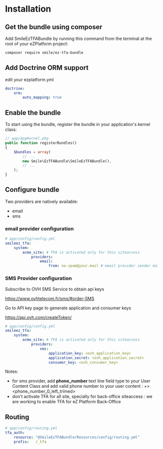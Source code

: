 # Installation

## Get the bundle using composer

Add SmileEzTFABundle by running this command from the terminal at the root of
your eZPlatform project:

```bash
composer require smile/ez-tfa-bundle
```

## Add Doctrine ORM support

edit your ezplatform.yml

```yaml
doctrine:
    orm:
        auto_mapping: true
```

## Enable the bundle

To start using the bundle, register the bundle in your application's kernel class:

```php
// app/AppKernel.php
public function registerBundles()
{
    $bundles = array(
        // ...
        new Smile\EzTFABundle\SmileEzTFABundle(),
        // ...
    );
}
```

## Configure bundle

Two providers are natively available:
* email
* sms

### email provider configuration

```yaml
# app/config/config.yml
smileez_tfa:
    system:
        acme_site: # TFA is activated only for this siteaccess
            providers:
                email:
                    from: no-spam@your.mail # email provider sender mail
```

### SMS Provider configuration

Subscribe to OVH SMS Service to obtain api keys

https://www.ovhtelecom.fr/sms/#order-SMS

Go to API key page to generate application and consumer keys

https://api.ovh.com/createToken/


```yaml
# app/config/config.yml
smileez_tfa:
    system:
        acme_site: # TFA is activated only for this siteaccess
            providers:
                sms:
                    application_key: <ovh_application_key>
                    application_secret: <ovh_application_secret>
                    consumer_key: <ovh_consumer_key>                    
```

Notes:
* for sms provider, add __phone_number__ text line field type to your User Content Class and add valid phone number to your user content : +<prefix>><phone_number_0_left_trimed>
* don't activate TFA for all site, specially for back-office siteaccess : we are working to enable TFA for eZ Platform Back-Office 

## Routing

```yaml
# app/config/routing.yml
tfa_auth:
    resource: "@SmileEzTFABundle/Resources/config/routing.yml"
    prefix:   /_tfa
```


